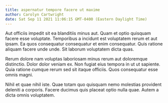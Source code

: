 ```yaml
---
title: aspernatur tempore facere ut maxime
author: Carolyn Cartwright
date: Sat Sep 11 2021 11:06:15 GMT-0400 (Eastern Daylight Time)
---
```

Aut officiis impedit sit ea blanditiis minus aut. Quam et optio quisquam facere esse voluptate. Temporibus a incidunt est voluptatem rerum et aut ipsam. Ea quos consequatur consequatur et enim consequatur. Quis ratione aliquam facere unde unde. Sit laborum voluptatem dicta quas.

 Rerum dolore nam voluptas laboriosam minus rerum aut doloremque distinctio. Dolor dolor veniam ex. Non fugiat eius tempora in ut ut sapiente. Quia ratione cumque rerum sed sit itaque officiis. Quos consequatur esse omnis magni.

 Nihil et quae nihil iste. Quae totam quo quisquam nemo molestias provident deleniti a corporis. Facere ducimus quis placeat optio nulla quae. Autem a dicta omnis voluptatem.